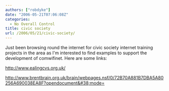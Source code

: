 ```yaml
---
authors: ["robdyke"]
date: "2006-05-21T07:06:08Z"
categories:
  - No Overall Control
title: civic society
url: /2006/05/21/civic-society/
---
```

Just been browsing round the internet for civic society internet training projects in the area as I'm interested to find examples to support the development of comwifinet. Here are some links:

http://www.ealingcvs.org.uk/

http://www.brentbrain.org.uk/brain/webpages.nsf/0/72B70A881B7DBA5A80256A690038EA8F?opendocument&#38;mode=